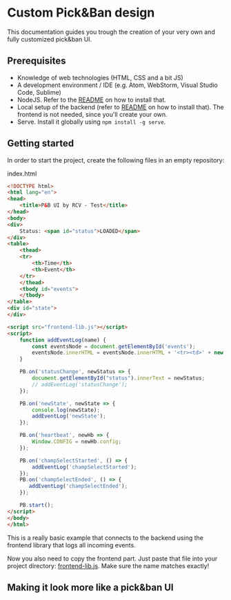 # Custom Pick&Ban design
This documentation guides you trough the creation of your very own and fully customized pick&ban UI.

## Prerequisites
- Knowledge of web technologies (HTML, CSS and a bit JS)
- A development environment / IDE (e.g. Atom, WebStorm, Visual Studio Code, Sublime)
- NodeJS. Refer to the [README](README.md) on how to install that.
- Local setup of the backend (refer to [README](README.md) on how to install that). The frontend is not needed, since you'll create your own.
- Serve. Install it globally using ```npm install -g serve```.

## Getting started
In order to start the project, create the following files in an empty repository:

index.html
```html
<!DOCTYPE html>
<html lang="en">
<head>
    <title>P&B UI by RCV - Test</title>
</head>
<body>
<div>
    Status: <span id="status">LOADED</span>
</div>
<table>
    <thead>
    <tr>
        <th>Time</th>
        <th>Event</th>
    </tr>
    </thead>
    <tbody id="events">
    </tbody>
</table>
<div id="state">
</div>

<script src="frontend-lib.js"></script>
<script>
    function addEventLog(name) {
        const eventsNode = document.getElementById('events');
        eventsNode.innerHTML = eventsNode.innerHTML + '<tr><td>' + new Date().toLocaleString() + '</td><td>' + name + '</td></tr>';
    }

    PB.on('statusChange', newStatus => {
        document.getElementById("status").innerText = newStatus;
        // addEventLog('statusChange');
    });

    PB.on('newState', newState => {
        console.log(newState);
        addEventLog('newState');
    });

    PB.on('heartbeat', newHb => {
        Window.CONFIG = newHb.config;
    });

    PB.on('champSelectStarted', () => {
        addEventLog('champSelectStarted');
    });
    PB.on('champSelectEnded', () => {
       addEventLog('champSelectEnded');
    });

    PB.start();
</script>
</body>
</html>
```
This is a really basic example that connects to the backend using the frontend library that logs all incoming events.

Now you also need to copy the frontend part. Just paste that file into your project directory: [frontend-lib.js](frontend/frontend-lib.js).
Make sure the name matches exactly!

## Making it look more like a pick&ban UI
